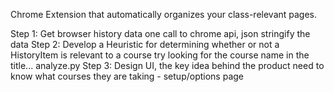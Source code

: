 Chrome Extension that automatically organizes your class-relevant pages.

Step 1: Get browser history data
    one call to chrome api, json stringify the data
Step 2: Develop a Heuristic for determining whether or not a HistoryItem is relevant to a course
    try looking for the course name in the title...
    analyze.py
Step 3: Design UI, the key idea behind the product
    need to know what courses they are taking - setup/options page
